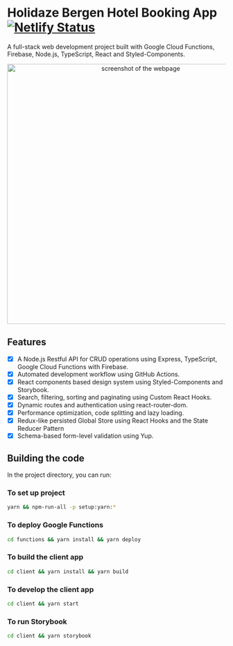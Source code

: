 # Holidaze Bergen Hotel Booking App [![Netlify Status](https://api.netlify.com/api/v1/badges/2a170d03-299d-4f05-bbad-a743ce573826/deploy-status)](https://app.netlify.com/sites/holidaze-bergen/deploys)

A full-stack web development project built with Google Cloud Functions, Firebase, Node.js, TypeScript, React and Styled-Components.

<p align='center'>
<img src='https://res.cloudinary.com/dykdxdtuu/image/upload/q_auto:eco/v1591882382/holidaza/holidaze-bergen.netlify.app__Laptop_with_MDPI_screen_1_mlajdb.png' width='600' alt='screenshot of the webpage'>
</p>

## Features

- [x] A Node.js Restful API for CRUD operations using Express, TypeScript, Google Cloud Functions with Firebase.
- [x] Automated development workflow using GitHub Actions.
- [x] React components based design system using Styled-Components and Storybook.
- [x] Search, filtering, sorting and paginating using Custom React Hooks.
- [x] Dynamic routes and authentication using react-router-dom.
- [x] Performance optimization, code splitting and lazy loading.
- [x] Redux-like persisted Global Store using React Hooks and the State Reducer Pattern
- [x] Schema-based form-level validation using Yup.

## Building the code

In the project directory, you can run:

### To set up project

```sh
yarn && npm-run-all -p setup:yarn:*
```

### To deploy Google Functions

```sh
cd functions && yarn install && yarn deploy
```

### To build the client app

```sh
cd client && yarn install && yarn build
```

### To develop the client app

```sh
cd client && yarn start
```

### To run Storybook

```sh
cd client && yarn storybook
```
